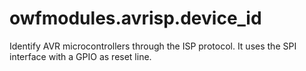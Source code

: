 # owfmodules.avrisp.device_id

Identify AVR microcontrollers through the ISP protocol.
It uses the SPI interface with a GPIO as reset line.